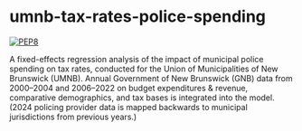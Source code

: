 # umnb-tax-rates-police-spending

[![PEP8](https://img.shields.io/badge/code%20style-pep8-orange.svg)](https://www.python.org/dev/peps/pep-0008/)

A fixed-effects regression analysis of the impact of municipal police spending
on tax rates, conducted for the Union of Municipalities of New Brunswick
(UMNB). Annual Government of New Brunswick (GNB) data from 2000&#x2013;2004 and
2006&#x2013;2022 on budget expenditures & revenue, comparative demographics,
and tax bases is integrated into the model. (2024 policing provider data is
mapped backwards to municipal jurisdictions from previous years.)

